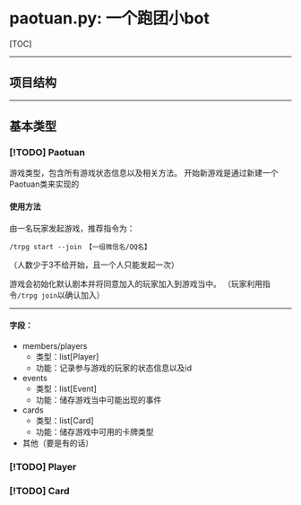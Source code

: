 # paotuan.py: 一个跑团小bot

[TOC]

----
## 项目结构


----

## 基本类型
### [!TODO] Paotuan
游戏类型，包含所有游戏状态信息以及相关方法。
开始新游戏是通过新建一个Paotuan类来实现的

#### 使用方法
由一名玩家发起游戏，推荐指令为：
```
/trpg start --join 【一组微信名/QQ名】
```
（人数少于3不给开始，且一个人只能发起一次）

游戏会初始化默认剧本并将同意加入的玩家加入到游戏当中。
（玩家利用指令`/trpg join`以确认加入）

---
#### 字段：
- members/players
  - 类型：list[Player]
  - 功能：记录参与游戏的玩家的状态信息以及id
- events
  - 类型：list[Event]
  - 功能：储存游戏当中可能出现的事件
- cards
  - 类型：list[Card]
  - 功能：储存游戏中可用的卡牌类型
- 其他（要是有的话）


### [!TODO] Player


### [!TODO] Card
